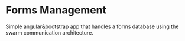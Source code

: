 # Forms Management

Simple angular&bootstrap app that handles a forms database using the swarm communication architecture.